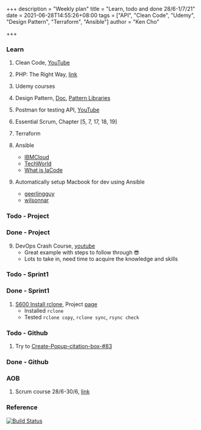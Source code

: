+++
description = "Weekly plan"
title = "Learn, todo and done 28/6-1/7/21"
date = 2021-06-28T14:55:26+08:00
tags = ["API", "Clean Code", "Udemy", "Design Pattern", "Terraform", "Ansible"]
author = "Ken Cho"

+++  
### Learn
1. Clean Code, [YouTube](https://www.youtube.com/watch?v=7EmboKQH8lM)
2. PHP: The Right Way, [link](https://phptherightway.com/)
3. Udemy courses
4. Design Pattern, [Doc](https://designpatternsphp.readthedocs.io/en/latest/README.html), [Pattern Libraries](https://medium.com/@whatjackhasmade/pattern-libraries-abcc45c6144c)
5. Postman for testing API, [YouTube](https://www.freecodecamp.org/news/learn-how-to-use-postman-to-test-apis/)
6. Essential Scrum, Chapter [5, 7, 17, 18, 19]
7. Terraform
8. Ansible
    - [IBMCloud](https://www.youtube.com/watch?v=fHO1X93e4WA)
    - [TechWorld](https://www.youtube.com/watch?v=1id6ERvfozo)
    - [What is IaCode](https://www.youtube.com/watch?v=POPP2WTJ8es)

10. Automatically setup Macbook for dev using Ansible  
      - [geerlingguy](https://github.com/geerlingguy/mac-dev-playbook)  
      - [wilsonnar](https://wilsonmar.github.io/ansible-mac-osx-setup/)   

### Todo - Project

### Done - Project
9. DevOps Crash Course, [youtube](https://www.youtube.com/watch?v=OXE2a8dqIAI)
   - Great example with steps to follow through 😎
   - Lots to take in, need time to acquire the knowledge and skills
   
### Todo - Sprint1


### Done - Sprint1
1. [S600 Install rclone](https://github.com/gigascience/gigadb-website/issues/682), Project [page](https://github.com/kencho51/rclone-implementation.git)
    * Installed `rclone`  
    * Tested `rclone copy`, `rclone sync`, `rsync check`  
    
### Todo - Github
1. Try to [Create-Popup-citation-box-#83](https://github.com/gigascience/gigadb-website/issues/83)

### Done - Github

### AOB
1. Scrum course 28/6-30/6, [link](https://www.hkpcacademy.org/2021/03/30/10011564-01-scrum-developer-with-devops-training/)

### Reference


[![Build Status](https://travis-ci.com/kencho51/gigathing.svg?branch=master)](https://travis-ci.com/kencho51/gigathing)

